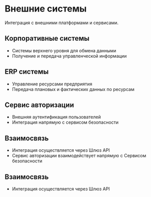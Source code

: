 # Внешние системы

Интеграция с внешними платформами и сервисами.

## Корпоративные системы
- Системы верхнего уровня для обмена данными
- Получение и передача управленческой информации

## ERP системы
- Управление ресурсами предприятия
- Передача плановых и фактических данных по ресурсам

## Сервис авторизации
- Внешняя аутентификация пользователей
- Интеграция напрямую с сервисом безопасности

## Взаимосвязь
- Интеграция осуществляется через Шлюз API
- Сервис авторизации взаимодействует напрямую с Сервисом безопасности 

## Взаимосвязь
- Интеграция осуществляется через Шлюз API

